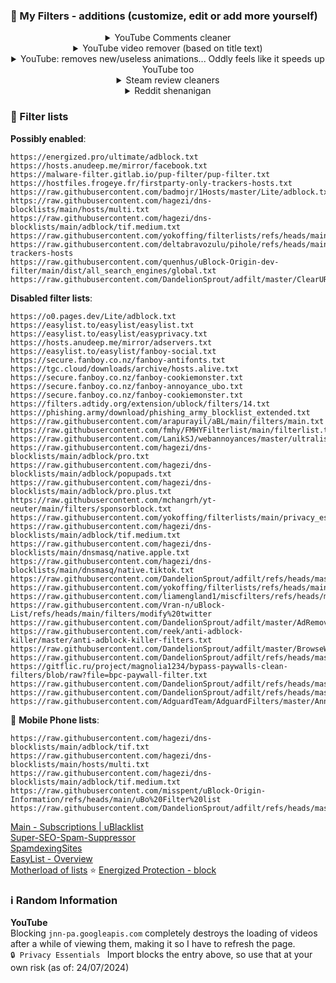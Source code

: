 
### 💬 My Filters - additions (customize, edit or add more yourself)

<details>
  <summary align="center">YouTube Comments cleaner</summary>
  <br>[EasyList - Overview](<https://easylist.to/>)

```adblock
! ==================> YouTube Comments Cleaner | This removes those bot comments & More <==================
! Applies to main comments | (Add "\" before the "'" to make it apply: I\’m subbed) & Comment replies
youtube.com##ytd-page-manager ytd-watch-flexy #primary.ytd-watch-flexy #comment:has-text(/I\'m subbing | I\’m subbed|Buy ONE Get ONE FREE|use my code|Don\'t forget to visit|The sponsor|first purchase|Subscribe|Download/i):upward(ytd-comment-thread-renderer)
youtube.com##ytd-page-manager ytd-watch-flexy #primary.ytd-watch-flexy #replies ytd-comment-view-model:has(#author-text):has-text(/UTTP|NWO|UTube|Police|Troll|ZNTP|CABT|Joseph_14441|YFGA/)
! Only applies to replies of comments
youtube.com##ytd-page-manager ytd-watch-flexy #primary.ytd-watch-flexy ytd-comment-thread-renderer #expander-contents ytd-comment-view-model:has-text(/Here is new fu | Here is the fu | This is the clip | Finally it’s here | Finally Here is the fu | Telegram | Teleegram | I forgot to close the camera | LETS BE HONEST WE ALL REMEMBER | ТАР 0N MY РIC | I upload funny | read my name | Read My Profile | you will see it | Claim your prize | Link to the clip | MY CONTENT IS SO | Look at my banner | Lucky prize winners | IM SUBBING EVERYONE | DONT READ MY PROFILE | JJ said my music was fire on my page |first purchase|Don\'t translate| translate | My content is | are better than|Django|your dad|I WANT TO BE THE MOST|parents said if I hit|SI TNETNOC YM|oediv retteb ekam|retteb si tnetnoc ym|content is better|erutam era sdiK|UTTP|UT‎TP|RETTEB‎ YAW‎ SI‎ TNETNOC|erutam‎ era sdiK|IS WAY BETTER|IN MY SERVER|THERE IS A VIDEO|ailihp‎odep‎ ezila‎mroN|I AM WAY BETTER|CONTENT IS BETTER|videos‎ are‎ bet‎ter|naht retteb hcuM|RETTEB YAW ERA|AGFY|Tis a bot|shut up bot|in a video|Its finally completed|Read my name|youtu.be|I MADE A DISS TRACK|use my code|Hi guys|DO NOT REDEEM|WHY DID YOU REDEE|the chemical projection of signal stream/)
```

</details>


<details>
  <summary align="center">YouTube video remover (based on title text)</summary>
  <br>

```adblock
! Global AIO | Home page, Search page & Watching video recommended sidebar | ytd-video-renderer:has(#meta h3) = search results only? Idk.
youtube.com##ytd-page-manager :is(ytd-rich-item-renderer:has(#meta h3), ytd-compact-video-renderer:has(#video-title)):has-text(/Memes|GTA|Skyrim|Diablo|Fortnite/i)
```



<details>
  <summary align="center">YouTube thumbnail blurer - blurs if title contains: Spoiler, New Boss, Final Boss, Trailer, Teaser, Reveal & removes blur when hovered over</summary>
  <br>

```adblock
! ==========> YouTube Keywords blur thumbnail | Home Results, Watching video recommended sidebar & Search Results <==========
youtube.com##ytd-page-manager :is(ytd-rich-item-renderer:has(#meta h3), ytd-video-renderer:has(#meta h3), ytd-compact-video-renderer:has(#video-title)):has-text(/Spoiler|New Boss|Final Boss|Trailer|Teaser|Reveal/) ytd-thumbnail:not(:hover):style(filter: grayscale(100%) blur(8px) opacity(.1))
! ===> YouTube Keywords Whitelist | Add channels you wish to whitelist here <===
youtube.com##ytd-page-manager [class*="ytd-"] :is(#video-title-link, ytd-channel-name):has-text(/Minecraft|Kira/):upward(ytd-rich-item-renderer, ytd-video-renderer, ytd-compact-video-renderer):style(filter: none)
```

</details>

</details>

<details>
  <summary align="center">YouTube: removes new/useless animations... Oddly feels like it speeds up YouTube too</summary>
  <br>

```adblock
! Text animation, overlay animation, reactions, ads, player responses (like reactions, thumbs up, etc) & other stuff.... This oddly speed up YouTube | Use at on risk for now? Do more testing 28/06/24
! Prevent stats (such as likes and views) from live-updating
||youtube.com/youtubei/v1/updated_metadata
! Hide "smartimation" animations
youtube.com##yt-smartimation > :not(.smartimation__content)
youtube.com##yt-animated-action > :not(.animated-action__content-with-background)
youtube.com##:is(.smartimation__content, .animated-action__content-with-background) > :has(> lottie-component)
! Live reaction overlays
www.youtube.com##yt-reaction-control-panel-view-model
www.youtube.com##yt-reaction-control-panel-overlay-view-model
! ads, others / pointless updates
||music.youtube.com^$csp=worker-src 'none'
||www.youtube.com^$csp=worker-src 'none'
youtube.com##+js(json-prune, 2.playerResponse.adPlacements playerResponse.adPlacements playerResponse.playerAds adPlacements playerAds)
youtube.com##+js(json-prune, 2.playerResponse.adPlacements)
youtube.com##+js(json-prune, playerResponse.adPlacements)
youtube.com##+js(json-prune, playerResponse.playerAds)
youtube.com##+js(set, ytInitialPlayerResponse.adPlacements, null)
```

</details>

<details>
  <summary align="center">Steam review cleaners</summary>
  <br>

```adblock
! Steam Reviews Cleaner | This removes non English too... Add more if you find them
store.steampowered.com##.review_box:has-text(/因为这是|你要是真让|杀时间利器|差强人意| 好玩 优秀 |赞|目|Nobody reads the reviews anyways, so i'll just say i'm gay|Nobody will read my review, so I'll just say I'm gay|No one is going to read this comment so i'm just going to say that i'm gay|so I'll write that I'm gay|No ones gonna read this so I'm just gonna say it, I'm gay.|Got a cat here.|Here I will leave the cat|My buddy said that if I get|so I will write that I am gay|gay|I will leave the cat here|thumbs up and awards|Nobody will read my review|give it a thumbs up|will read this/i)
```

</details>


<details>
  <summary align="center">Reddit shenanigan</summary>
  <br>

```adblock
! Reddit Domain Cleaner | Should only clean your main page (I use Reddit Enhanced Suite instead of using this now)
! reddit.com##.listing-page.with-listing-chooser.loggedin .thing:has(.domain:has-text(/youtu.be|youtube|igorslab.de/i))

! Reddit - You can now drag and drop text when signed out... Bye bye lock
www.reddit.com##+js(aeld, mousedown, isSelectionOutOfRange)
www.reddit.com##+js(aeld, mouseup, shouldShowButton)

! Removes deleted comments + Filters remove botted comments by users
reddit.com##.commentarea .deleted .entry:has(.usertext.grayed)
reddit.com##.commentarea .entry:has-text(This post/comment has been automatically overwritten)

! Ublock Filter For Hiding "Blocked account" Comments
reddit.com##.Comment [id^="UserInfoTooltip"]>:not([data-testid="comment_author_link"]):upward(.Comment)
```

</details>




### 📜 Filter lists

**Possibly enabled**:
```
https://energized.pro/ultimate/adblock.txt
https://hosts.anudeep.me/mirror/facebook.txt
https://malware-filter.gitlab.io/pup-filter/pup-filter.txt
https://hostfiles.frogeye.fr/firstparty-only-trackers-hosts.txt
https://raw.githubusercontent.com/badmojr/1Hosts/master/Lite/adblock.txt
https://raw.githubusercontent.com/hagezi/dns-blocklists/main/hosts/multi.txt
https://raw.githubusercontent.com/hagezi/dns-blocklists/main/adblock/tif.medium.txt
https://raw.githubusercontent.com/yokoffing/filterlists/refs/heads/main/click2load.txt
https://raw.githubusercontent.com/deltabravozulu/pihole/refs/heads/main/frogeye_firstparty-trackers-hosts
https://raw.githubusercontent.com/quenhus/uBlock-Origin-dev-filter/main/dist/all_search_engines/global.txt
https://raw.githubusercontent.com/DandelionSprout/adfilt/master/ClearURLs%20for%20uBo/clear_urls_uboified.txt
```
**Disabled filter lists**:
```
https://o0.pages.dev/Lite/adblock.txt
https://easylist.to/easylist/easylist.txt
https://easylist.to/easylist/easyprivacy.txt
https://hosts.anudeep.me/mirror/adservers.txt
https://easylist.to/easylist/fanboy-social.txt
https://secure.fanboy.co.nz/fanboy-antifonts.txt
https://tgc.cloud/downloads/archive/hosts.alive.txt
https://secure.fanboy.co.nz/fanboy-cookiemonster.txt
https://secure.fanboy.co.nz/fanboy-annoyance_ubo.txt
https://secure.fanboy.co.nz/fanboy-cookiemonster.txt
https://filters.adtidy.org/extension/ublock/filters/14.txt
https://phishing.army/download/phishing_army_blocklist_extended.txt
https://raw.githubusercontent.com/arapurayil/aBL/main/filters/main.txt
https://raw.githubusercontent.com/fmhy/FMHYFilterlist/main/filterlist.txt
https://raw.githubusercontent.com/LanikSJ/webannoyances/master/ultralist.txt
https://raw.githubusercontent.com/hagezi/dns-blocklists/main/adblock/pro.txt
https://raw.githubusercontent.com/hagezi/dns-blocklists/main/adblock/popupads.txt
https://raw.githubusercontent.com/hagezi/dns-blocklists/main/adblock/pro.plus.txt
https://raw.githubusercontent.com/mchangrh/yt-neuter/main/filters/sponsorblock.txt
https://raw.githubusercontent.com/yokoffing/filterlists/main/privacy_essentials.txt
https://raw.githubusercontent.com/hagezi/dns-blocklists/main/adblock/tif.medium.txt
https://raw.githubusercontent.com/hagezi/dns-blocklists/main/dnsmasq/native.apple.txt
https://raw.githubusercontent.com/hagezi/dns-blocklists/main/dnsmasq/native.tiktok.txt
https://raw.githubusercontent.com/DandelionSprout/adfilt/refs/heads/master/AnnoyancesList
https://raw.githubusercontent.com/yokoffing/filterlists/refs/heads/main/annoyance_list.txt
https://raw.githubusercontent.com/liamengland1/miscfilters/refs/heads/master/antipaywall.txt
https://raw.githubusercontent.com/Vran-n/uBlock-List/refs/heads/main/filters/modify%20twitter
https://raw.githubusercontent.com/DandelionSprout/adfilt/master/AdRemovalListForUnusualAds.txt
https://raw.githubusercontent.com/reek/anti-adblock-killer/master/anti-adblock-killer-filters.txt
https://raw.githubusercontent.com/DandelionSprout/adfilt/master/BrowseWebsitesWithoutLoggingIn.txt
https://raw.githubusercontent.com/DandelionSprout/adfilt/refs/heads/master/EmptyPaddingRemover.txt
https://gitflic.ru/project/magnolia1234/bypass-paywalls-clean-filters/blob/raw?file=bpc-paywall-filter.txt
https://raw.githubusercontent.com/DandelionSprout/adfilt/refs/heads/master/DeviantARTQualityArtMagnifier.txt
https://raw.githubusercontent.com/DandelionSprout/adfilt/refs/heads/master/YouTubeEvenMorePureVideoExperience.txt
https://raw.githubusercontent.com/AdguardTeam/AdguardFilters/master/AnnoyancesFilter/Popups/sections/antiadblock.txt
```

📱 **Mobile Phone lists**:
```
https://raw.githubusercontent.com/hagezi/dns-blocklists/main/adblock/tif.txt
https://raw.githubusercontent.com/hagezi/dns-blocklists/main/hosts/multi.txt
https://raw.githubusercontent.com/hagezi/dns-blocklists/main/adblock/tif.medium.txt
https://raw.githubusercontent.com/misspent/uBlock-Origin-Information/refs/heads/main/uBo%20Filter%20list
https://raw.githubusercontent.com/DandelionSprout/adfilt/refs/heads/master/stayingonbrowser/Staying%20On%20The%20Phone%20Browser
```
[Main - Subscriptions | uBlacklist](<https://iorate.github.io/ublacklist/subscriptions>)  
[Super-SEO-Spam-Suppressor](<https://github.com/NotaInutilis/Super-SEO-Spam-Suppressor>)  
[SpamdexingSites](<https://github.com/elliotwutingfeng/SpamdexingSites>)  
[EasyList - Overview](<https://easylist.to/>)  
[Motherload of lists](<https://github.com/knapah/uBlockOrigin-Filterlist>)
⭐ [Energized Protection - block](<https://github.com/EnergizedProtection/block>)  



### ℹ️ Random Information

**YouTube**  
Blocking `jnn-pa.googleapis.com` completely destroys the loading of videos after a while of viewing them, making it so I have to refresh the page.  
`🔒 Privacy Essentials ` Import blocks the entry above, so use that at your own risk (as of: 24/07/2024)

